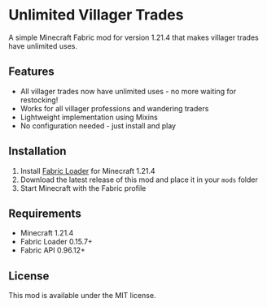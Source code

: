 # Unlimited Villager Trades

A simple Minecraft Fabric mod for version 1.21.4 that makes villager trades have unlimited uses.

## Features

- All villager trades now have unlimited uses - no more waiting for restocking!
- Works for all villager professions and wandering traders
- Lightweight implementation using Mixins
- No configuration needed - just install and play

## Installation

1. Install [Fabric Loader](https://fabricmc.net/use/) for Minecraft 1.21.4
2. Download the latest release of this mod and place it in your `mods` folder
3. Start Minecraft with the Fabric profile

## Requirements

- Minecraft 1.21.4
- Fabric Loader 0.15.7+
- Fabric API 0.96.12+

## License

This mod is available under the MIT license.

